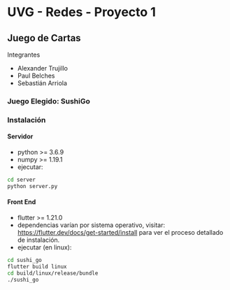 # UVG - Redes - Proyecto 1
## Juego de Cartas
Integrantes
- Alexander Trujillo
- Paul Belches
- Sebastián Arriola

### Juego Elegido: SushiGo

### Instalación
#### Servidor
- python >= 3.6.9
- numpy >= 1.19.1
- ejecutar:
```bash
cd server
python server.py
```

#### Front End
- flutter >= 1.21.0
- dependencias varían por sistema operativo, visitar: https://flutter.dev/docs/get-started/install para ver el proceso detallado de instalación.
- ejecutar (en linux):
```bash
cd sushi_go
flutter build linux
cd build/linux/release/bundle
./sushi_go
```
